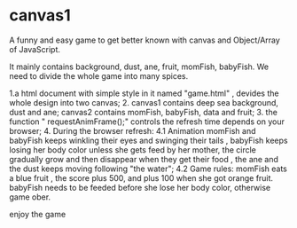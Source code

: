 # canvas1
A funny and easy game to get better known with canvas and Object/Array of JavaScript.

   It mainly contains background, dust, ane, fruit, momFish, babyFish. We need to divide the whole game into many spices.

   1.a html document with simple style in it  named "game.html" , devides the whole design into two canvas;
   2.  canvas1 contains deep sea background, dust and ane;
        canvas2 contains momFish, babyFish, data and fruit;
   3. the function " requestAnimFrame();" controls the refresh time depends on your browser;
   4. During the browser refresh:
       4.1 Animation
           momFish and babyFish keeps winkling their eyes and swinging their tails , babyFish keeps losing her body color unless she gets feed by her mother, the circle gradually grow and then disappear when they get their food , the ane and the dust keeps moving following "the water";
       4.2 Game rules:
           momFish eats a blue fruit , the score plus 500, and plus 100 when she got orange fruit.
           babyFish needs to be feeded before she lose her body color, otherwise game ober.

enjoy the game
